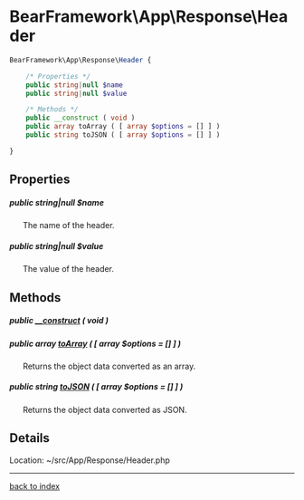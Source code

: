 # BearFramework\App\Response\Header

```php
BearFramework\App\Response\Header {

	/* Properties */
	public string|null $name
	public string|null $value

	/* Methods */
	public __construct ( void )
	public array toArray ( [ array $options = [] ] )
	public string toJSON ( [ array $options = [] ] )

}
```

## Properties

##### public string|null $name

&nbsp;&nbsp;&nbsp;&nbsp;&nbsp;&nbsp;The name of the header.

##### public string|null $value

&nbsp;&nbsp;&nbsp;&nbsp;&nbsp;&nbsp;The value of the header.

## Methods

##### public [__construct](bearframework.app.response.header.__construct.method.md) ( void )

##### public array [toArray](bearframework.app.response.header.toarray.method.md) ( [ array $options = [] ] )

&nbsp;&nbsp;&nbsp;&nbsp;&nbsp;&nbsp;Returns the object data converted as an array.

##### public string [toJSON](bearframework.app.response.header.tojson.method.md) ( [ array $options = [] ] )

&nbsp;&nbsp;&nbsp;&nbsp;&nbsp;&nbsp;Returns the object data converted as JSON.

## Details

Location: ~/src/App/Response/Header.php

---

[back to index](index.md)

